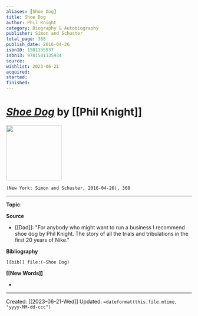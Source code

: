 ```yaml
---
aliases: [Shoe Dog]
title: Shoe Dog
author: Phil Knight
category: Biography & Autobiography
publisher: Simon and Schuster
total_page: 368
publish_date: 2016-04-26
isbn10: 1501135937
isbn13: 9781501135934
source: 
wishlist: 2023-06-21
acquired: 
started: 
finished: 
---
```

# *[Shoe Dog]()* by [[Phil Knight]]

<img src="http://books.google.com/books/content?id=wO3PCgAAQBAJ&printsec=frontcover&img=1&zoom=1&edge=curl&source=gbs_api" width=150>

`(New York: Simon and Schuster, 2016-04-26), 368`



--- 
**Topic**: 

**Source**
- [[Dad]]: "For anybody who might want to run a business I recommend shoe dog by Phil Knight. The story of all the trials and tribulations in the first 20 years of Nike."

**Bibliography**

```query
[[bib]] file:(~Shoe Dog)
```
 

**[[New Words]]**

- 

---
Created: [[2023-06-21-Wed]]
Updated: `=dateformat(this.file.mtime, "yyyy-MM-dd-ccc")`